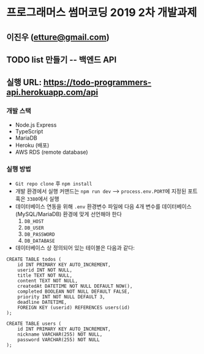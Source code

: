 # 프로그래머스 썸머코딩 2019 2차 개발과제 
## 이진우 (etture@gmail.com)
## TODO list 만들기 -- 백엔드 API
## 실행 URL: https://todo-programmers-api.herokuapp.com/api

### 개발 스택
- Node.js Express
- TypeScript
- MariaDB
- Heroku (배포)
- AWS RDS (remote database)

### 실행 방법
- `Git repo clone` 후 `npm install`
- 개발 환경에서 실행 커맨드는 `npm run dev` --> `process.env.PORT`에 지정된 포트 혹은 `3380`에서 실행
- 데이터베이스 연동을 위해 `.env` 환경변수 파일에 다음 4개 변수를 데이터베이스 (MySQL/MariaDB) 환경에 맞게 선언해야 한다
  1. `DB_HOST`
  2. `DB_USER`
  3. `DB_PASSWORD`
  4. `DB_DATABASE`
- 데이터베이스 상 정의되어 있는 테이블은 다음과 같다:
```
CREATE TABLE todos (
    id INT PRIMARY KEY AUTO_INCREMENT,
    userid INT NOT NULL,
    title TEXT NOT NULL,
    content TEXT NOT NULL,
    createdAt DATETIME NOT NULL DEFAULT NOW(),
    completed BOOLEAN NOT NULL DEFAULT FALSE,
    priority INT NOT NULL DEFAULT 3,
    deadline DATETIME,
    FOREIGN KEY (userid) REFERENCES users(id)
);

CREATE TABLE users (
    id INT PRIMARY KEY AUTO_INCREMENT,
    nickname VARCHAR(255) NOT NULL,
    password VARCHAR(255) NOT NULL
);
```
